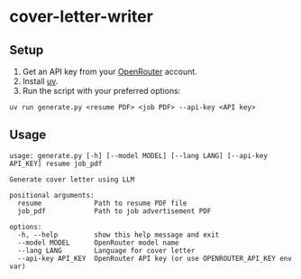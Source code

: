 # cover-letter-writer

## Setup

1. Get an API key from your [OpenRouter](https://openrouter.ai/settings/keys) account.
2. Install [uv](https://docs.astral.sh/uv/getting-started/installation/#homebrew).
3. Run the script with your preferred options:

```shell
uv run generate.py <resume PDF> <job PDF> --api-key <API key>
```

## Usage

```shell
usage: generate.py [-h] [--model MODEL] [--lang LANG] [--api-key API_KEY] resume job_pdf

Generate cover letter using LLM

positional arguments:
  resume             Path to resume PDF file
  job_pdf            Path to job advertisement PDF

options:
  -h, --help         show this help message and exit
  --model MODEL      OpenRouter model name
  --lang LANG        Language for cover letter
  --api-key API_KEY  OpenRouter API key (or use OPENROUTER_API_KEY env var)
```
